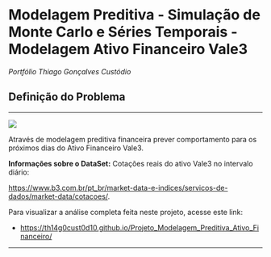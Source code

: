 # **Modelagem Preditiva - Simulação de Monte Carlo e Séries Temporais - Modelagem Ativo Financeiro Vale3**

*Portfólio Thiago Gonçalves Custódio*

## **Definição do Problema**

---

![](modelagefin.png)

Através de modelagem preditiva financeira prever comportamento para os próximos dias do Ativo Financeiro Vale3.

**Informações sobre o DataSet:** Cotações reais do ativo Vale3 no intervalo diário:

https://www.b3.com.br/pt_br/market-data-e-indices/servicos-de-dados/market-data/cotacoes/.

Para visualizar a análise completa feita neste projeto, acesse este link:

* https://th14g0cust0d10.github.io/Projeto_Modelagem_Preditiva_Ativo_Financeiro/

---
